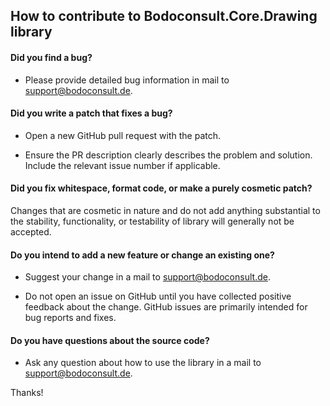 ## How to contribute to Bodoconsult.Core.Drawing library

#### **Did you find a bug?**

* Please provide detailed bug information in mail to support@bodoconsult.de.

#### **Did you write a patch that fixes a bug?**

* Open a new GitHub pull request with the patch.

* Ensure the PR description clearly describes the problem and solution. Include the relevant issue number if applicable.

#### **Did you fix whitespace, format code, or make a purely cosmetic patch?**

Changes that are cosmetic in nature and do not add anything substantial to the stability, functionality, or testability of library will generally not be accepted.


#### **Do you intend to add a new feature or change an existing one?**

* Suggest your change in a mail to support@bodoconsult.de.

* Do not open an issue on GitHub until you have collected positive feedback about the change. GitHub issues are primarily intended for bug reports and fixes.

#### **Do you have questions about the source code?**

* Ask any question about how to use the library in a mail to support@bodoconsult.de.


Thanks!
